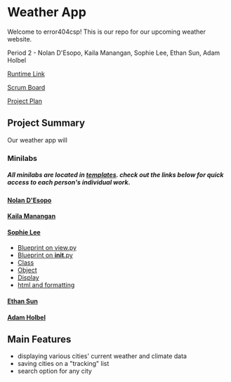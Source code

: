 # Weather App
Welcome to error404csp! This is our repo for our upcoming weather website.

Period 2 - Nolan D'Esopo, Kaila Manangan, Sophie Lee, Ethan Sun, Adam Holbel

[Runtime Link](/)

[Scrum Board](https://github.com/error404csp/weather/projects/1)

[Project Plan](https://docs.google.com/document/d/198r8o5Rhn9HF1gURlcYtmXif4h5XTN45CRm51yuZeDY/edit)

## Project Summary
Our weather app will 

### Minilabs
##### All minilabs are located in [templates](https://github.com/error404csp/weather/tree/main/minilabs). check out the links below for quick access to each person's individual work.
#### [Nolan D'Esopo](/)
#### [Kaila Manangan](/)
#### [Sophie Lee](https://github.com/error404csp/weather/blob/main/minilabs/sophie/sophie.py)
- [Blueprint on view.py](https://github.com/error404csp/weather/blob/b96a606cf4dfe0750eb5ce1b7b085647453d7402/view.py#L7-L16)
- [Blueprint on __init__.py](https://github.com/error404csp/weather/blob/main/minilabs/sophie/__init__.py)
- [Class](https://github.com/error404csp/weather/blob/main/minilabs/sophie/sophie.py#L4-L18)
- [Object](https://github.com/error404csp/weather/blob/b96a606cf4dfe0750eb5ce1b7b085647453d7402/minilabs/sophie/sophie.py#L10-L13)
- [Display](https://github.com/error404csp/weather/blob/b96a606cf4dfe0750eb5ce1b7b085647453d7402/minilabs/sophie/sophie.py#L34-L49)
- [html and formatting](https://github.com/error404csp/weather/blob/main/minilabs/sophie/templates/sophie.html)
#### [Ethan Sun](/)
#### [Adam Holbel](/)

## Main Features
- displaying various cities' current weather and climate data
- saving cities on a "tracking" list
- search option for any city
